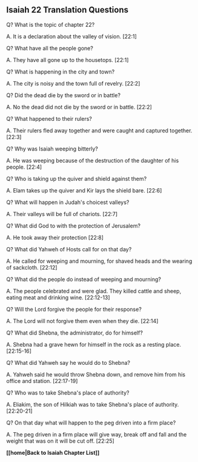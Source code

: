 ## Isaiah 22 Translation Questions ##

Q? What is the topic of chapter 22?

A. It is a declaration about the valley of vision. [22:1]

Q? What have all the people gone?

A. They have all gone up to the housetops. [22:1]

Q? What is happening in the city and town?

A. The city is noisy and the town full of revelry. [22:2]

Q? Did the dead die by the sword or in battle?

A. No the dead did not die by the sword or in battle. [22:2]

Q? What happened to their rulers?

A. Their rulers fled away together and were caught and captured together. [22:3]

Q? Why was Isaiah weeping bitterly?

A. He was weeping because of the destruction of the daughter of his people. [22:4]

Q? Who is taking up the quiver and shield against them?

A. Elam takes up the quiver and Kir lays the shield bare. [22:6]

Q? What will happen in Judah's choicest valleys?

A. Their valleys will be full of chariots. [22:7]

Q? What did God to with the protection of Jerusalem?

A. He took away their protection [22:8]

Q? What did Yahweh of Hosts call for on that day?

A. He called for weeping and mourning, for shaved heads and the wearing of sackcloth. [22:12]

Q? What did the people do instead of weeping and mourning?

A. The people celebrated and were glad. They killed cattle and sheep, eating meat and drinking wine. [22:12-13]

Q? Will the Lord forgive the people for their response?

A. The Lord will not forgive them even when they die. [22:14]

Q? What did Shebna, the administrator, do for himself?

A. Shebna had a grave hewn for himself in the rock as a resting place. [22:15-16]

Q? What did Yahweh say he would do to Shebna?

A. Yahweh said he would throw Shebna down, and remove him from his office and station. [22:17-19]

Q? Who was to take Shebna's place of authority?

A. Eliakim, the son of Hilkiah was to take Shebna's place of authority. [22:20-21]

Q? On that day what will happen to the peg driven into a firm place?

A. The peg driven in a firm place will give way, break off and fall and the weight that was on it will be cut off. [22:25]

__[[home|Back to Isaiah Chapter List]]__

